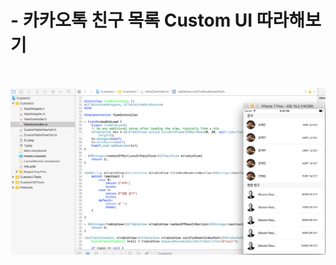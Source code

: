 # - 카카오톡 친구 목록 Custom UI 따라해보기

<br>

![](https://github.com/BaekJinCho/iOS.school/blob/master/Study/Image/customui.png?raw=true)
